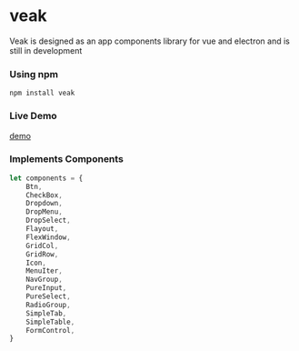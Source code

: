 # veak

Veak is designed as an app components library for vue and electron and is still in development 

### Using npm
```
npm install veak
```
### Live Demo

[demo](https://aflover.github.io/veak/demo)

### Implements Components
``` js
let components = {
	Btn,
	CheckBox,
	Dropdown,
	DropMenu,
	DropSelect,
	Flayout,
	FlexWindow,
	GridCol,
	GridRow,
	Icon,
	MenuIter,
	NavGroup,
	PureInput,
	PureSelect,
	RadioGroup,
	SimpleTab,
	SimpleTable,
	FormControl,
}
```
